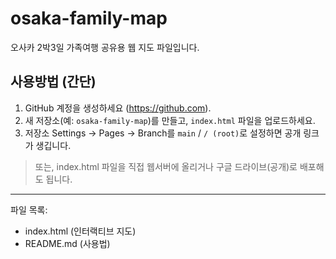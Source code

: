 # osaka-family-map

오사카 2박3일 가족여행 공유용 웹 지도 파일입니다.

## 사용방법 (간단)
1. GitHub 계정을 생성하세요 (https://github.com).
2. 새 저장소(예: `osaka-family-map`)를 만들고, `index.html` 파일을 업로드하세요.
3. 저장소 Settings → Pages → Branch를 `main` / `/ (root)`로 설정하면 공개 링크가 생깁니다.

> 또는, index.html 파일을 직접 웹서버에 올리거나 구글 드라이브(공개)로 배포해도 됩니다.

---
파일 목록:
- index.html (인터랙티브 지도)
- README.md (사용법)
